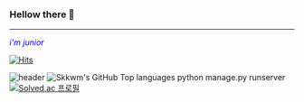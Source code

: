 ### Hellow there 👋  
* * *
<span style="color:blue">*i'm junior*</span>

  [![Hits](https://hits.seeyoufarm.com/api/count/incr/badge.svg?url=https%3A%2F%2Fgithub.com%2Fskkwm&count_bg=%2379C83D&title_bg=%231D3394&icon=&icon_color=%23E7E7E7&title=My+Visitor&edge_flat=false)](https://hits.seeyoufarm.com)

![header](https://capsule-render.vercel.app/api?type=wave&color=auto&height=270&section=header&animation=blinking&text=The%20World&fontSize=90)
![Skkwm's GitHub Top languages](https://github-readme-stats.vercel.app/api?username=skkwm&theme=vision-friendly-dark&show_icons=true&size=200)
python manage.py runserver
[![Solved.ac
프로필](http://mazassumnida.wtf/api/generate_badge?boj={handle})](https://solved.ac/{handle})
<!--
**skkwm/skkwm** is a ✨ _special_ ✨ repository because its `.md` (this file) appears on your GitHub profile.

Here are some ideas to get you started:

- 🔭 I’m currently working on ...
- 🌱 I’m currently learning ...데이터 베이스,파이썬,자바..etc
- 👯 I’m looking to collaborate on ...
- 🤔 I’m looking for help with ...
- 💬 Ask me about ...
- 📫 How to reach me: ...
- 😄 Pronouns: ...
- ⚡ Fun fact: ...
-->
